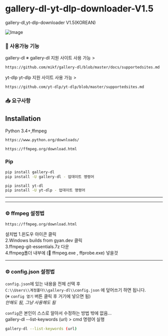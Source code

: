 # gallery-dl-yt-dlp-downloader-V1.5
gallery-dl,yt-dlp-downloader V1.5(KOREAN)

![Image](https://github.com/user-attachments/assets/1258e35d-06d9-4b1d-9a8b-00c36a01e4e6)

### 🔧 사용가능 기능

gallery-dl 
※ gallery-dl 지원 사이트 사용 가능 > 
```bash
https://github.com/mikf/gallery-dl/blob/master/docs/supportedsites.md
```
yt-dlp
yt-dlp 지원 사이트 사용 가능 >
```bash
https://github.com/yt-dlp/yt-dlp/blob/master/supportedsites.md
```

### 📥 요구사항

## Installation
Python 3.4+,ffmpeg
```bash
https://www.python.org/downloads/
```
```bash
https://ffmpeg.org/download.html
```

### Pip
```bash
pip install gallery-dl
pip install -U gallery-dl - 업데이트 명령어
```
```bash
pip install yt-dl
pip install -U yt-dlp - 업데이트 명령어
```

---

---
### ⚙️ ffmpeg 설정법
```bash
https://ffmpeg.org/download.html
```
설치법
1.윈도우 아이콘 클릭<br>
2.Windows builds from gyan.dev 클릭<br>
3.ffmpeg-git-essentials.7z 다운<br>
4.ffmpeg폴더 내부에 (📁 ffmpeg.exe , ffprobe.exe) 넣을것<br>

---


### ⚙️ config.json 설정법
`config.json`에 있는 내용을 전체 선택 후  
`C:\\Users\\계정폴더\\gallery-dl\\config.json` 에 덮어쓰기 하면 됩니다.  
(※ `config 열기` 버튼 클릭 후 거기에 넣으면 됨)  
*안해도 됨, 그냥 사용해도 됨*

`config`은 본인이 스스로 알아서 수정하는 방법 밖에 없음...  
gallery-dl --list-keywords (url) > cmd 명령어 실행

```bash
gallery-dl --list-keywords (url)
```
